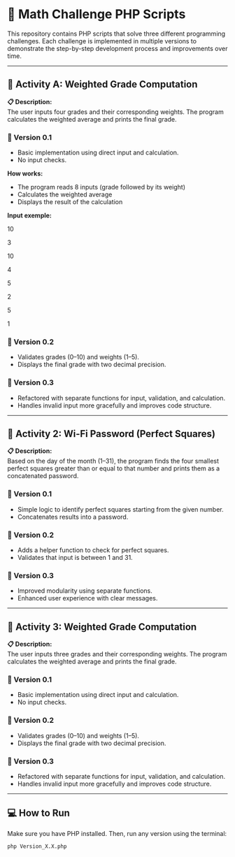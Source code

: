 # 🧠 Math Challenge PHP Scripts

This repository contains PHP scripts that solve three different programming challenges. Each challenge is implemented in multiple versions to demonstrate the step-by-step development process and improvements over time.

---

## 🧮 Activity A: Weighted Grade Computation

**📋 Description:**  
The user inputs four grades and their corresponding weights. The program calculates the weighted average and prints the final grade.

### 🔹 Version 0.1
- Basic implementation using direct input and calculation.
- No input checks.

**How works:**
- The program reads 8 inputs (grade followed by its weight)
- Calculates the weighted average
- Displays the result of the calculation

**Input exemple:**

10

3

10

4

5

2

5

1

### 🔹 Version 0.2
- Validates grades (0–10) and weights (1–5).
- Displays the final grade with two decimal precision.

### 🔹 Version 0.3
- Refactored with separate functions for input, validation, and calculation.
- Handles invalid input more gracefully and improves code structure.

---

## 📶 Activity 2: Wi-Fi Password (Perfect Squares)

**📋 Description:**  
Based on the day of the month (1–31), the program finds the four smallest perfect squares greater than or equal to that number and prints them as a concatenated password.

### 🔹 Version 0.1
- Simple logic to identify perfect squares starting from the given number.
- Concatenates results into a password.

### 🔹 Version 0.2
- Adds a helper function to check for perfect squares.
- Validates that input is between 1 and 31.

### 🔹 Version 0.3
- Improved modularity using separate functions.
- Enhanced user experience with clear messages.

---

## 📝 Activity 3: Weighted Grade Computation

**📋 Description:**  
The user inputs three grades and their corresponding weights. The program calculates the weighted average and prints the final grade.

### 🔹 Version 0.1
- Basic implementation using direct input and calculation.
- No input checks.

### 🔹 Version 0.2
- Validates grades (0–10) and weights (1–5).
- Displays the final grade with two decimal precision.

### 🔹 Version 0.3
- Refactored with separate functions for input, validation, and calculation.
- Handles invalid input more gracefully and improves code structure.

---

## 💻 How to Run

Make sure you have PHP installed. Then, run any version using the terminal:

```bash
php Version_X.X.php
